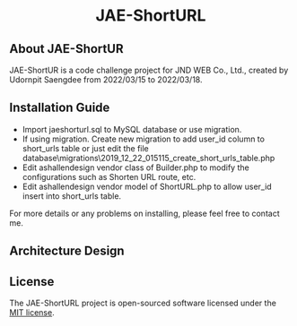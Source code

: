 <h1 align="center"><b>JAE-ShortURL</b></h1>

## About JAE-ShortUR

JAE-ShortUR is a code challenge project for JND WEB Co., Ltd., created by Udornpit Saengdee from 2022/03/15 to 2022/03/18.

## Installation Guide

- Import jaeshorturl.sql to MySQL database or use migration.
- If using migration. Create new migration to add user_id column to short_urls table or just edit the file database\migrations\2019_12_22_015115_create_short_urls_table.php
- Edit ashallendesign vendor class of Builder.php to modify the configurations such as Shorten URL route, etc.
- Edit ashallendesign vendor model of ShortURL.php to allow user_id insert into short_urls table.

For more details or any problems on installing, please feel free to contact me.

## Architecture Design


## License

The JAE-ShortURL project is open-sourced software licensed under the [MIT license](https://opensource.org/licenses/MIT).
